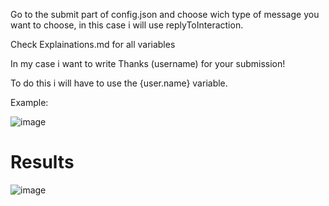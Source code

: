 Go to the submit part of config.json and choose wich type of message you want to choose, in this case i will use replyToInteraction.

Check Explainations.md for all variables

In my case i want to write Thanks (username) for your submission!

To do this i will have to use the {user.name} variable.

Example:

![image](https://user-images.githubusercontent.com/55946112/162887259-57123da7-88c5-48a3-84c3-8dfaf208d8ec.png)


# Results

![image](https://user-images.githubusercontent.com/55946112/162887367-a6a60b8c-7d76-4c74-8f01-f03e35c82045.png)
